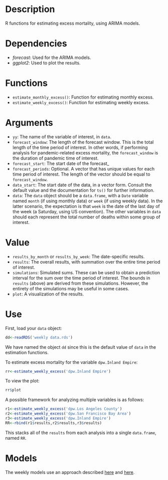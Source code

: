 # Description

R functions for estimating excess mortality, using ARIMA models. 

# Dependencies

- *forecast*: Used for the ARIMA models.
- *ggplot2*: Used to plot the results.

# Functions

- `estimate_monthly_excess()`: Function for estimating monthly excess.
- `estimate_weekly_excess()`: Function for estimating weekly excess.

# Arguments

- `yy`: The name of the variable of interest, in `data`.
- `forecast_window`: The length of the forecast window. This is the total length of the time period of interest. In other words, if performing analysis for pandemic-related excess mortality, the `forecast_window` is the duration of pandemic time of interest.
- `forecast_start`: The start date of the forecast_
- `forecast_periods`: Optional. A vector that has unique values for each time period of interest. The length of the vector should be equal to `forecast_window`.
- `data_start`: The start date of the data, in a vector form. Consult the default value and the documentation for `ts()` for further information.
- `data`: The `data` object should be a `data.frame`, with a `Date` variable named `month` (if using monthly data) or `week` (if using weekly data). In the latter scenario, the expectation is that `week` is the date of the last day of the week (a Saturday, using US convention). The other variables in `data` should each represent the total number of deaths within some group of interest. 

# Value

- `results_by_month` or `results_by_week`: The date-specific results.
- `results`: The overall results, with summation over the entire time period of interest.
- `simulations`: Simulated sums. These can be used to obtain a prediction interval for the sum over the time period of interest. The bounds in `results` (above) are derived from these simulations. However, the entirety of the simulations may be useful in some cases.
- `plot`: A visualization of the results. 

# Use

First, load your `data` object:

```r
dd<-readRDS('weekly data.rds')
```

We have named the object `dd` since this is the default value of `data` in the estimation functions.

To estimate excess mortality for the variable `dpw.Inland Empire`:

```r
rr<-estimate_weekly_excess('dpw.Inland Empire')
```

To view the plot:

```r
rr$plot
```

A possible framework for analyzing multiple variables is as follows:

```r
r1<-estimate_weekly_excess('dpw.Los Angeles County')
r2<-estimate_weekly_excess('dpw.San Francisco Bay Area')
r3<-estimate_weekly_excess('dpw.Inland Empire')
RR<-rbind(r1$results,r2$results,r3$results)
```

This stacks all of the `results` from each analysis into a single `data.frame`, named `RR`.

# Models

The weekly models use an approach described [here](https://otexts.com/fpp2/complexseasonality.html) and [here](https://robjhyndman.com/hyndsight/forecasting-weekly-data/).
